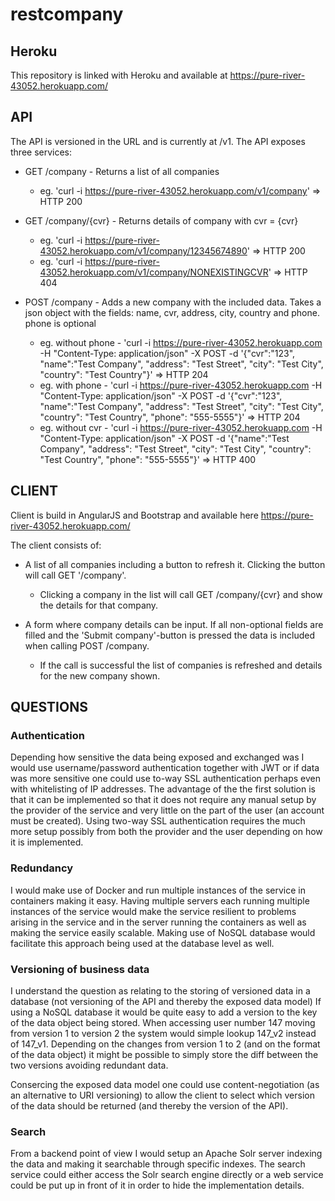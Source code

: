 # restcompany

## Heroku

This repository is linked with Heroku and available at https://pure-river-43052.herokuapp.com/

## API

The API is versioned in the URL and is currently at /v1.
The API exposes three services: 
* GET /company - Returns a list of all companies
	* eg. 'curl -i https://pure-river-43052.herokuapp.com/v1/company' => HTTP 200

* GET /company/{cvr} - Returns details of company with cvr = {cvr}
	* eg. 'curl -i https://pure-river-43052.herokuapp.com/v1/company/12345674890' => HTTP 200
	* eg. 'curl -i https://pure-river-43052.herokuapp.com/v1/company/NONEXISTINGCVR' => HTTP 404

* POST /company - Adds a new company with the included data. Takes a json object with the fields: name, cvr, address, city, country and phone. phone is optional
	* eg. without phone - 'curl -i https://pure-river-43052.herokuapp.com -H "Content-Type: application/json" -X POST -d '{"cvr":"123", "name":"Test Company", "address": "Test Street", "city": "Test City", "country": "Test Country"}' => HTTP 204
	* eg. with phone - 'curl -i https://pure-river-43052.herokuapp.com -H "Content-Type: application/json" -X POST -d '{"cvr":"123", "name":"Test Company", "address": "Test Street", "city": "Test City", "country": "Test Country", "phone": "555-5555"}' => HTTP 204
	* eg. without cvr - 'curl -i https://pure-river-43052.herokuapp.com -H "Content-Type: application/json" -X POST -d '{"name":"Test Company", "address": "Test Street", "city": "Test City", "country": "Test Country", "phone": "555-5555"}' => HTTP 400


## CLIENT
Client is build in AngularJS and Bootstrap and available here https://pure-river-43052.herokuapp.com/

The client consists of:
* A list of all companies including a button to refresh it. Clicking the button will call GET '/company'.
	* Clicking a company in the list will call GET /company/{cvr} and show the details for that company.

* A form where company details can be input. If all non-optional fields are filled and the 'Submit company'-button is pressed the data is included when calling POST /company.
	* If the call is successful the list of companies is refreshed and details for the new company shown.


## QUESTIONS

### Authentication
Depending how sensitive the data being exposed and exchanged was I would use username/password authentication together with JWT or if data was more sensitive one could use to-way SSL authentication perhaps even with whitelisting of IP addresses. The advantage of the the first solution is that it can be implemented so that it does not require any manual setup by the provider of the service and very little on the part of the user (an account must be created).
Using two-way SSL authentication requires the much more setup possibly from both the provider and the user depending on how it is implemented.

### Redundancy
I would make use of Docker and run multiple instances of the service in containers making it easy. Having multiple servers each running multiple instances of the service would make the service resilient to problems arising in the service and in the server running the containers as well as making the service easily scalable. Making use of NoSQL database would facilitate this approach being used at the database level as well.

### Versioning of business data
I understand the question as relating to the storing of versioned data in a database (not versioning of the API and thereby the exposed data model)
If using a NoSQL database it would be quite easy to add a version to the key of the data object being stored. When accessing user number 147 moving from version 1 to version 2 the system would simple lookup 147_v2 instead of 147_v1. Depending on the changes from version 1 to 2 (and on the format of the data object) it might be possible to simply store the diff between the two versions avoiding redundant data.

Consercing the exposed data model one could use content-negotiation (as an alternative to URI versioning) to allow the client to select which version of the data should be returned (and thereby the version of the API).

### Search
From a backend point of view I would setup an Apache Solr server indexing the data and making it searchable through specific indexes. The search service could either access the Solr search engine directly or a web service could be put up in front of it in order to hide the implementation details.